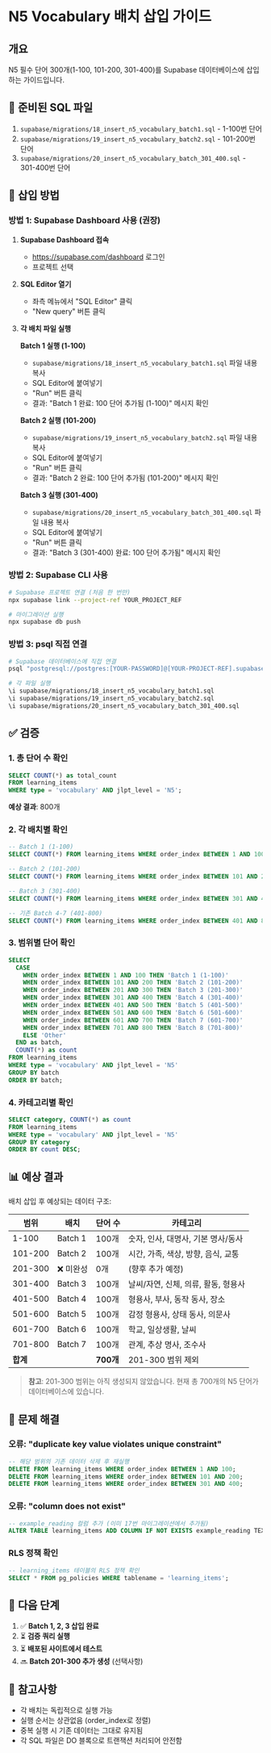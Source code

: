 # N5 Vocabulary 배치 삽입 가이드

## 개요
N5 필수 단어 300개(1-100, 101-200, 301-400)를 Supabase 데이터베이스에 삽입하는 가이드입니다.

## 📁 준비된 SQL 파일
1. `supabase/migrations/18_insert_n5_vocabulary_batch1.sql` - 1-100번 단어
2. `supabase/migrations/19_insert_n5_vocabulary_batch2.sql` - 101-200번 단어
3. `supabase/migrations/20_insert_n5_vocabulary_batch_301_400.sql` - 301-400번 단어

## 🔧 삽입 방법

### 방법 1: Supabase Dashboard 사용 (권장)

1. **Supabase Dashboard 접속**
   - https://supabase.com/dashboard 로그인
   - 프로젝트 선택

2. **SQL Editor 열기**
   - 좌측 메뉴에서 "SQL Editor" 클릭
   - "New query" 버튼 클릭

3. **각 배치 파일 실행**

   **Batch 1 실행 (1-100)**
   - `supabase/migrations/18_insert_n5_vocabulary_batch1.sql` 파일 내용 복사
   - SQL Editor에 붙여넣기
   - "Run" 버튼 클릭
   - 결과: "Batch 1 완료: 100 단어 추가됨 (1-100)" 메시지 확인

   **Batch 2 실행 (101-200)**
   - `supabase/migrations/19_insert_n5_vocabulary_batch2.sql` 파일 내용 복사
   - SQL Editor에 붙여넣기
   - "Run" 버튼 클릭
   - 결과: "Batch 2 완료: 100 단어 추가됨 (101-200)" 메시지 확인

   **Batch 3 실행 (301-400)**
   - `supabase/migrations/20_insert_n5_vocabulary_batch_301_400.sql` 파일 내용 복사
   - SQL Editor에 붙여넣기
   - "Run" 버튼 클릭
   - 결과: "Batch 3 (301-400) 완료: 100 단어 추가됨" 메시지 확인

### 방법 2: Supabase CLI 사용

```bash
# Supabase 프로젝트 연결 (처음 한 번만)
npx supabase link --project-ref YOUR_PROJECT_REF

# 마이그레이션 실행
npx supabase db push
```

### 방법 3: psql 직접 연결

```bash
# Supabase 데이터베이스에 직접 연결
psql "postgresql://postgres:[YOUR-PASSWORD]@[YOUR-PROJECT-REF].supabase.co:5432/postgres"

# 각 파일 실행
\i supabase/migrations/18_insert_n5_vocabulary_batch1.sql
\i supabase/migrations/19_insert_n5_vocabulary_batch2.sql
\i supabase/migrations/20_insert_n5_vocabulary_batch_301_400.sql
```

## ✅ 검증

### 1. 총 단어 수 확인
```sql
SELECT COUNT(*) as total_count
FROM learning_items
WHERE type = 'vocabulary' AND jlpt_level = 'N5';
```
**예상 결과**: 800개

### 2. 각 배치별 확인
```sql
-- Batch 1 (1-100)
SELECT COUNT(*) FROM learning_items WHERE order_index BETWEEN 1 AND 100;

-- Batch 2 (101-200)
SELECT COUNT(*) FROM learning_items WHERE order_index BETWEEN 101 AND 200;

-- Batch 3 (301-400)
SELECT COUNT(*) FROM learning_items WHERE order_index BETWEEN 301 AND 400;

-- 기존 Batch 4-7 (401-800)
SELECT COUNT(*) FROM learning_items WHERE order_index BETWEEN 401 AND 800;
```

### 3. 범위별 단어 확인
```sql
SELECT
  CASE
    WHEN order_index BETWEEN 1 AND 100 THEN 'Batch 1 (1-100)'
    WHEN order_index BETWEEN 101 AND 200 THEN 'Batch 2 (101-200)'
    WHEN order_index BETWEEN 201 AND 300 THEN 'Batch 3 (201-300)'
    WHEN order_index BETWEEN 301 AND 400 THEN 'Batch 4 (301-400)'
    WHEN order_index BETWEEN 401 AND 500 THEN 'Batch 5 (401-500)'
    WHEN order_index BETWEEN 501 AND 600 THEN 'Batch 6 (501-600)'
    WHEN order_index BETWEEN 601 AND 700 THEN 'Batch 7 (601-700)'
    WHEN order_index BETWEEN 701 AND 800 THEN 'Batch 8 (701-800)'
    ELSE 'Other'
  END as batch,
  COUNT(*) as count
FROM learning_items
WHERE type = 'vocabulary' AND jlpt_level = 'N5'
GROUP BY batch
ORDER BY batch;
```

### 4. 카테고리별 확인
```sql
SELECT category, COUNT(*) as count
FROM learning_items
WHERE type = 'vocabulary' AND jlpt_level = 'N5'
GROUP BY category
ORDER BY count DESC;
```

## 📊 예상 결과

배치 삽입 후 예상되는 데이터 구조:

| 범위 | 배치 | 단어 수 | 카테고리 |
|------|------|---------|----------|
| 1-100 | Batch 1 | 100개 | 숫자, 인사, 대명사, 기본 명사/동사 |
| 101-200 | Batch 2 | 100개 | 시간, 가족, 색상, 방향, 음식, 교통 |
| 201-300 | ❌ 미완성 | 0개 | (향후 추가 예정) |
| 301-400 | Batch 3 | 100개 | 날씨/자연, 신체, 의류, 활동, 형용사 |
| 401-500 | Batch 4 | 100개 | 형용사, 부사, 동작 동사, 장소 |
| 501-600 | Batch 5 | 100개 | 감정 형용사, 상태 동사, 의문사 |
| 601-700 | Batch 6 | 100개 | 학교, 일상생활, 날씨 |
| 701-800 | Batch 7 | 100개 | 관계, 추상 명사, 조수사 |
| **합계** | | **700개** | 201-300 범위 제외 |

> **참고**: 201-300 범위는 아직 생성되지 않았습니다. 현재 총 700개의 N5 단어가 데이터베이스에 있습니다.

## 🚨 문제 해결

### 오류: "duplicate key value violates unique constraint"
```sql
-- 해당 범위의 기존 데이터 삭제 후 재실행
DELETE FROM learning_items WHERE order_index BETWEEN 1 AND 100;
DELETE FROM learning_items WHERE order_index BETWEEN 101 AND 200;
DELETE FROM learning_items WHERE order_index BETWEEN 301 AND 400;
```

### 오류: "column does not exist"
```sql
-- example_reading 컬럼 추가 (이미 17번 마이그레이션에서 추가됨)
ALTER TABLE learning_items ADD COLUMN IF NOT EXISTS example_reading TEXT;
```

### RLS 정책 확인
```sql
-- learning_items 테이블의 RLS 정책 확인
SELECT * FROM pg_policies WHERE tablename = 'learning_items';
```

## 🎯 다음 단계

1. ✅ **Batch 1, 2, 3 삽입 완료**
2. ⏳ **검증 쿼리 실행**
3. ⏳ **배포된 사이트에서 테스트**
4. 🔜 **Batch 201-300 추가 생성** (선택사항)

## 📝 참고사항

- 각 배치는 독립적으로 실행 가능
- 실행 순서는 상관없음 (order_index로 정렬)
- 중복 실행 시 기존 데이터는 그대로 유지됨
- 각 SQL 파일은 DO 블록으로 트랜잭션 처리되어 안전함
